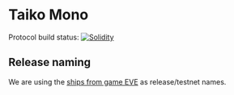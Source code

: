 # Taiko Mono

Protocol build status: [![Solidity](https://github.com/taikochain/taiko-mono/actions/workflows/solidity.yml/badge.svg)](https://github.com/taikochain/taiko-mono/actions/workflows/solidity.yml)

## Release naming
We are using the [ships from game EVE](https://wiki.eveuniversity.org/Ships) as release/testnet names.
